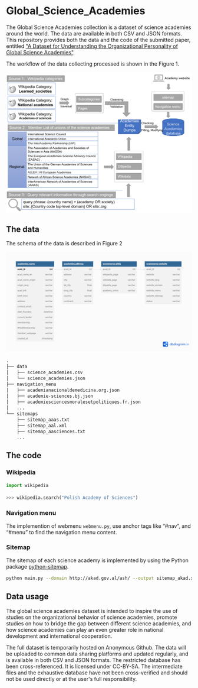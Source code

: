 # Global_Science_Academies

The Global Science Academies collection is a dataset of science academies around the world. The data are available in both CSV and JSON formats.
This repository provides both the data and the code of the submitted paper, entitled ["A Dataset for Understanding the Organizational Personality of Global Science Academies"](https://github.com/carriechen/Global_Science_Academies). 

The workflow of the data collecting processed is shown in the Figure 1.

![Figure 1 Data processing workflow](https://github.com/carriechen/Global_Science_Academies/blob/main/images/workflow.png)

[//]: <![Figure 1 Data processing workflow](https://anonymous.4open.science/r/Global_Science_Academies-7B16/images/workflow.png)>



## The data

The schema of the data is described in Figure 2

![Figure 2 Data schema](https://github.com/carriechen/Global_Science_Academies/blob/main/images/schema.png)

[//]: <![Figure 2 Data schema](https://anonymous.4open.science/r/Global_Science_Academies-7B16/images/schema.png)>

```
.
├── data
│   ├── science_academies.csv
│   └── science_academies.json
├── navigation_menu
│   ├── academianacionaldemedicina.org.json
│   ├── academie-sciences.bj.json
│   ├── academiesciencesmoralesetpolitiques.fr.json
│   ...
└── sitemaps
    ├── sitemap_aaas.txt
    ├── sitemap_aal.xml
    ├── sitemap_aasciences.txt
    ...
```
## The code

### Wikipedia

```python
import wikipedia

>>> wikipedia.search("Polish Academy of Sciences")
```

### Navigation menu

The implemention of webmenu ```webmenu.py```,  use anchor tags like “#nav”, and “#menu” to find the navigation menu content.

### Sitemap

The sitemap of each science academy is implemented by using the Python package [python-sitemap](https://github.com/c4software/python-sitemap).

```bash
python main.py --domain http://akad.gov.al/ash/ --output sitemap_akad.xml -n 4  --debug
```
## Data usage
The global science academies dataset is intended to inspire the use of studies on the organizational behavior of science academies, promote studies on how to bridge the gap between different science academies, and how science academies can play an even greater role in national development and international cooperation. 

The full dataset is temporarily hosted on Anonymous Github. The data will be uploaded to common data sharing platforms and updated regularly, and is available in both CSV and JSON formats. The restricted database has been cross-referenced. It is licensed under CC-BY-SA. The intermediate files and the exhaustive database have not been cross-verified and should not be used directly or at the user's full responsibility.
